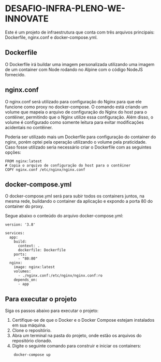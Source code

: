 DESAFIO-INFRA-PLENO-WE-INNOVATE
===============================

Este é um projeto de infraestrutura que conta com três arquivos principais: Dockerfile, nginx.conf e docker-compose.yml.

Dockerfile
----------

O Dockerfile irá buildar uma imagem personalizada utilizando uma imagem de um container com Node rodando no Alpine com o código NodeJS fornecido.

nginx.conf
----------

O nginx.conf será utilizado para configuração do Nginx para que ele funcione como proxy no docker-compose. O comando está criando um volume que mapeia o arquivo de configuração do Nginx do host para o contêiner, permitindo que o Nginx utilize essa configuração. Além disso, o volume é configurado como somente leitura para evitar modificações acidentais no contêiner.

Poderia ser utilizado mais um Dockerfile para configuração do container do nginx, porém optei pela operação utilizando o volume pela praticidade. Caso fosse utilizado seria necessário criar o Dockerfile com as seguintes opções:

    FROM nginx:latest
    # Copia o arquivo de configuração do host para o contêiner
    COPY nginx.conf /etc/nginx/nginx.conf

docker-compose.yml
------------------

O docker-compose.yml será para subir todos os containers juntos, na mesma rede, buildando o container da aplicação e expondo a porta 80 do container do proxy.

Segue abaixo o conteúdo do arquivo docker-compose.yml:

    version: '3.8'
    
    services:
      app:
        build:
          context: .
          dockerfile: Dockerfile
        ports:
          - "80:80"
      nginx:
        image: nginx:latest
        volumes:
          - ./nginx.conf:/etc/nginx/nginx.conf:ro
        depends_on:
          - app

Para executar o projeto
-----------------------

Siga os passos abaixo para executar o projeto:

1.  Certifique-se de que o Docker e o Docker Compose estejam instalados em sua máquina.
2.  Clone o repositório.
3.  Abra um terminal na pasta do projeto, onde estão os arquivos do repositório clonado. 
4.  Digite o seguinte comando para construir e iniciar os containers:

```
    docker-compose up


